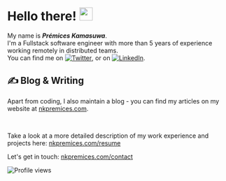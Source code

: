 # Hello there! <img src="https://raw.githubusercontent.com/MartinHeinz/MartinHeinz/master/wave.gif" width=30>

My name is ***Prémices Kamasuwa***. <br>
I'm a Fullstack software engineer with more than 5 years of experience working remotely in distributed teams. <!--  currently employed at [Codeshift](https://codeshift.co/). --> <br> You can find me on [![Twitter][1.2]][1],  or on [![LinkedIn][3.2]][3].

## &#x270d; Blog & Writing

Apart from coding, I also maintain a blog - you can find my articles on my website at [nkpremices.com](https://nkpremices.com).

<!-- links to social media icons -->

<!-- icons with padding -->

[1.1]: http://i.imgur.com/tXSoThF.png (twitter icon with padding)
[2.1]: http://i.imgur.com/0o48UoR.png (github icon with padding)

<!-- icons without padding -->

[1.2]: http://i.imgur.com/wWzX9uB.png (twitter icon without padding)
[2.2]: http://i.imgur.com/9I6NRUm.png (github icon without padding)
[3.2]: https://raw.githubusercontent.com/MartinHeinz/MartinHeinz/master/linkedin-3-16.png (LinkedIn icon without padding)


<!-- links to your social media accounts -->

[1]: https://twitter.com/nkpremices
[2]: https://github.com/nkpremices
[3]: https://www.linkedin.com/in/prémices-kamasuwa-10766b155/


<!-- Resources -->
<!-- Icons: https://simpleicons.org/ -->
<!-- GitHub Stats: https://github.com/anuraghazra/github-readme-stats -->
<!-- Emojis: https://emojipedia.org/emoji/ -->
<!-- HTML Emojis: https://www.fileformat.info/index.htm -->
<!-- Shields: https://shields.io/ -->
<!-- Awesome GitHub Profile README: https://github.com/abhisheknaiidu/awesome-github-profile-readme -->

<!--  - I'm currently employed at [Codeshift.co](https://www.codeshift.co/) as a Fullstack software engineer and I'm open to new offers. <br> -->
<!--  - I’m currently working on [govolunteer.com](https://govolunteer.com/), [gonature.de](https://gonature.de/) and [vettrust.ch](https://vettrust.ch/)-->

<br>

Take a look at a more detailed description of my work experience and projects here: [nkpremices.com/resume](https://nkpremices.com/resume/) 

Let's get in touch: [nkpremices.com/contact](https://nkpremices.com/contact/)

![Profile views](https://gpvc.arturio.dev/nkpremices)

